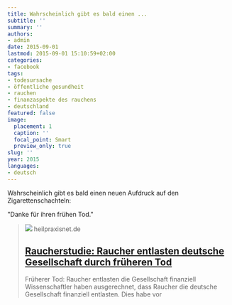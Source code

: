 ```yaml
---
title: Wahrscheinlich gibt es bald einen ...
subtitle: ''
summary: ''
authors:
- admin
date: 2015-09-01
lastmod: 2015-09-01 15:10:59+02:00
categories:
- facebook
tags:
- todesursache
- öffentliche gesundheit
- rauchen
- finanzaspekte des rauchens
- deutschland
featured: false
image:
  placement: 1
  caption: ''
  focal_point: Smart
  preview_only: true
slug: ''
year: 2015
languages:
- deutsch
---
```


Wahrscheinlich gibt es bald einen neuen Aufdruck auf den Zigarettenschachteln:

"Danke für ihren frühen Tod."
> [![](https://www.heilpraxisnet.de/wp-content/uploads/2015/09/rauchen-gesellschaft.jpg)](http://www.heilpraxisnet.de/naturheilpraxis/makabere-studie-raucher-entlasten-gesellschaft-durch-frueheren-tod-2015090144222)
> heilpraxisnet.de
> ## [Raucherstudie: Raucher entlasten deutsche Gesellschaft durch früheren Tod](http://www.heilpraxisnet.de/naturheilpraxis/makabere-studie-raucher-entlasten-gesellschaft-durch-frueheren-tod-2015090144222)
>
>Früherer Tod: Raucher entlasten die Gesellschaft finanziell Wissenschaftler haben ausgerechnet, dass Raucher die deutsche Gesellschaft finanziell entlasten. Dies habe vor